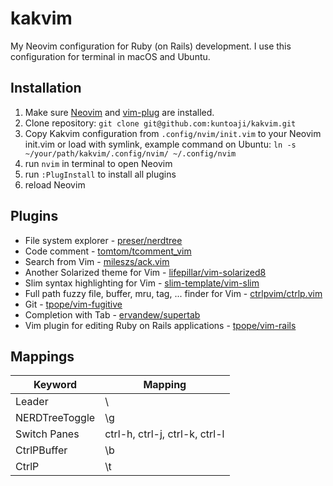 # kakvim

My Neovim configuration for Ruby (on Rails) development. I use this configuration for terminal in macOS and Ubuntu.

## Installation

1. Make sure [Neovim](https://neovim.io) and [vim-plug](https://github.com/junegunn/vim-plug) are installed.
2. Clone repository: `git clone git@github.com:kuntoaji/kakvim.git`
3. Copy Kakvim configuration from `.config/nvim/init.vim` to your Neovim init.vim or load with symlink, example command on Ubuntu: `ln -s ~/your/path/kakvim/.config/nvim/ ~/.config/nvim`
4. run `nvim` in terminal to open Neovim
5. run `:PlugInstall` to install all plugins
6. reload Neovim

## Plugins

* File system explorer - [preser/nerdtree](https://github.com/preservim/nerdtree)
* Code comment - [tomtom/tcomment_vim](https://github.com/tomtom/tcomment_vim)
* Search from Vim - [mileszs/ack.vim](https://github.com/mileszs/ack.vim)
* Another Solarized theme for Vim - [lifepillar/vim-solarized8](https://github.com/lifepillar/vim-solarized8)
* Slim syntax highlighting for Vim - [slim-template/vim-slim](https://github.com/slim-template/vim-slim)
* Full path fuzzy file, buffer, mru, tag, ... finder for Vim - [ctrlpvim/ctrlp.vim](https://github.com/ctrlpvim/ctrlp.vim)
* Git - [tpope/vim-fugitive](https://github.com/tpope/vim-fugitive)
* Completion with Tab - [ervandew/supertab](https://github.com/ervandew/supertab)
* Vim plugin for editing Ruby on Rails applications - [tpope/vim-rails](https://github.com/tpope/vim-rails)

## Mappings

| Keyword        | Mapping                        |
| -------------  | -------------                  |
| Leader         | \                              |
| NERDTreeToggle | \g                             |
| Switch Panes   | ctrl-h, ctrl-j, ctrl-k, ctrl-l |
| CtrlPBuffer    | \b                             |
| CtrlP          | \t                             |
